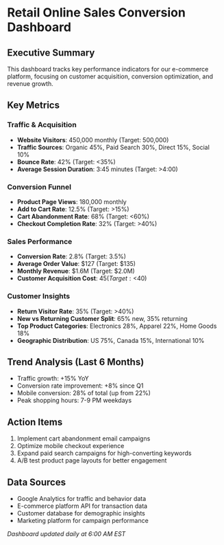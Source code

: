 # Retail Online Sales Conversion Dashboard

## Executive Summary
This dashboard tracks key performance indicators for our e-commerce platform, focusing on customer acquisition, conversion optimization, and revenue growth.

## Key Metrics

### Traffic & Acquisition
- **Website Visitors**: 450,000 monthly (Target: 500,000)
- **Traffic Sources**: Organic 45%, Paid Search 30%, Direct 15%, Social 10%
- **Bounce Rate**: 42% (Target: <35%)
- **Average Session Duration**: 3:45 minutes (Target: >4:00)

### Conversion Funnel
- **Product Page Views**: 180,000 monthly
- **Add to Cart Rate**: 12.5% (Target: >15%)
- **Cart Abandonment Rate**: 68% (Target: <60%)
- **Checkout Completion Rate**: 32% (Target: >40%)

### Sales Performance
- **Conversion Rate**: 2.8% (Target: 3.5%)
- **Average Order Value**: $127 (Target: $135)
- **Monthly Revenue**: $1.6M (Target: $2.0M)
- **Customer Acquisition Cost**: $45 (Target: <$40)

### Customer Insights
- **Return Visitor Rate**: 35% (Target: >40%)
- **New vs Returning Customer Split**: 65% new, 35% returning
- **Top Product Categories**: Electronics 28%, Apparel 22%, Home Goods 18%
- **Geographic Distribution**: US 75%, Canada 15%, International 10%

## Trend Analysis (Last 6 Months)
- Traffic growth: +15% YoY
- Conversion rate improvement: +8% since Q1
- Mobile conversion: 28% of total (up from 22%)
- Peak shopping hours: 7-9 PM weekdays

## Action Items
1. Implement cart abandonment email campaigns
2. Optimize mobile checkout experience
3. Expand paid search campaigns for high-converting keywords
4. A/B test product page layouts for better engagement

## Data Sources
- Google Analytics for traffic and behavior data
- E-commerce platform API for transaction data
- Customer database for demographic insights
- Marketing platform for campaign performance

*Dashboard updated daily at 6:00 AM EST*